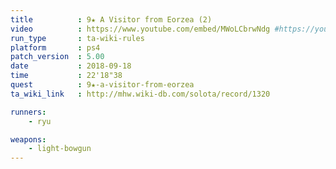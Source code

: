 ```yaml
---
title          : 9★ A Visitor from Eorzea (2)
video          : https://www.youtube.com/embed/MWoLCbrwNdg #https://youtu.be/MWoLCbrwNdg
run_type       : ta-wiki-rules
platform       : ps4
patch_version  : 5.00
date           : 2018-09-18
time           : 22'18"38
quest          : 9★-a-visitor-from-eorzea
ta_wiki_link   : http://mhw.wiki-db.com/solota/record/1320

runners:
    - ryu

weapons:
    - light-bowgun
---
```

